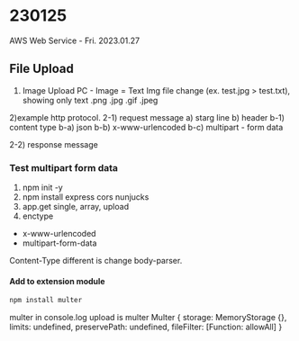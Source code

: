 # 230125

AWS Web Service - Fri. 2023.01.27

## File Upload 

1) Image Upload 
PC - Image = Text
Img file change (ex. test.jpg > test.txt), showing only text 
.png
.jpg
.gif
.jpeg

2)example http protocol.
2-1) request message
    a) starg line
    b) header 
    b-1) content type
        b-a) json
        b-b) x-www-urlencoded
        b-c) multipart - form data

2-2) response message


### Test multipart form data

1) npm init -y
2) npm install express cors nunjucks
3) app.get single, array, upload
4) enctype
- x-www-urlencoded 
- multipart-form-data

Content-Type different is change body-parser.

#### Add to extension module
```sh
npm install multer
```
multer in console.log
upload is multer Multer {
  storage: MemoryStorage {},
  limits: undefined,
  preservePath: undefined,
  fileFilter: [Function: allowAll]
}
